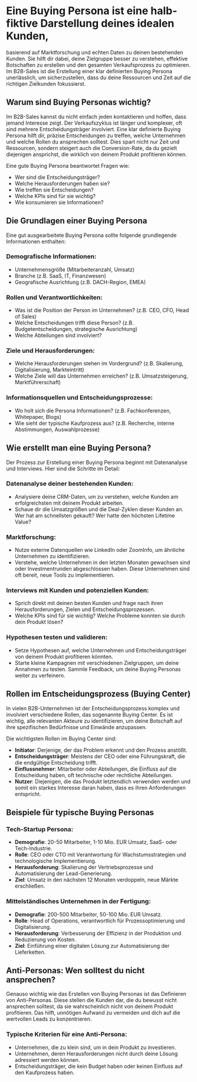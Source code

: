 # Eine Buying Persona ist eine halb-fiktive Darstellung deines idealen Kunden, 

basierend auf Marktforschung und echten Daten zu deinen bestehenden Kunden. Sie hilft dir dabei, deine Zielgruppe besser zu verstehen, effektive Botschaften zu erstellen und den gesamten Verkaufsprozess zu optimieren. Im B2B-Sales ist die Erstellung einer klar definierten Buying Persona unerlässlich, um sicherzustellen, dass du deine Ressourcen und Zeit auf die richtigen Zielkunden fokussierst.

## Warum sind Buying Personas wichtig?

Im B2B-Sales kannst du nicht einfach jeden kontaktieren und hoffen, dass jemand Interesse zeigt. Der Verkaufszyklus ist länger und komplexer, oft sind mehrere Entscheidungsträger involviert. Eine klar definierte Buying Persona hilft dir, präzise Entscheidungen zu treffen, welche Unternehmen und welche Rollen du ansprechen solltest. Dies spart nicht nur Zeit und Ressourcen, sondern steigert auch die Conversion-Rate, da du gezielt diejenigen ansprichst, die wirklich von deinem Produkt profitieren können.

Eine gute Buying Persona beantwortet Fragen wie:

- Wer sind die Entscheidungsträger?
- Welche Herausforderungen haben sie?
- Wie treffen sie Entscheidungen?
- Welche KPIs sind für sie wichtig?
- Wie konsumieren sie Informationen?

## Die Grundlagen einer Buying Persona

Eine gut ausgearbeitete Buying Persona sollte folgende grundlegende Informationen enthalten:

### Demografische Informationen:

- Unternehmensgröße (Mitarbeiteranzahl, Umsatz)
- Branche (z.B. SaaS, IT, Finanzwesen)
- Geografische Ausrichtung (z.B. DACH-Region, EMEA)

### Rollen und Verantwortlichkeiten:

- Was ist die Position der Person im Unternehmen? (z.B. CEO, CFO, Head of Sales)
- Welche Entscheidungen trifft diese Person? (z.B. Budgetentscheidungen, strategische Ausrichtung)
- Welche Abteilungen sind involviert?

### Ziele und Herausforderungen:

- Welche Herausforderungen stehen im Vordergrund? (z.B. Skalierung, Digitalisierung, Markteintritt)
- Welche Ziele will das Unternehmen erreichen? (z.B. Umsatzsteigerung, Marktführerschaft)

### Informationsquellen und Entscheidungsprozesse:

- Wo holt sich die Persona Informationen? (z.B. Fachkonferenzen, Whitepaper, Blogs)
- Wie sieht der typische Kaufprozess aus? (z.B. Recherche, interne Abstimmungen, Auswahlprozesse)

## Wie erstellt man eine Buying Persona?

Der Prozess zur Erstellung einer Buying Persona beginnt mit Datenanalyse und Interviews. Hier sind die Schritte im Detail:

### Datenanalyse deiner bestehenden Kunden:

- Analysiere deine CRM-Daten, um zu verstehen, welche Kunden am erfolgreichsten mit deinem Produkt arbeiten.
- Schaue dir die Umsatzgrößen und die Deal-Zyklen dieser Kunden an. Wer hat am schnellsten gekauft? Wer hatte den höchsten Lifetime Value?

### Marktforschung:

- Nutze externe Datenquellen wie LinkedIn oder ZoomInfo, um ähnliche Unternehmen zu identifizieren.
- Verstehe, welche Unternehmen in den letzten Monaten gewachsen sind oder Investmentrunden abgeschlossen haben. Diese Unternehmen sind oft bereit, neue Tools zu implementieren.

### Interviews mit Kunden und potenziellen Kunden:

- Sprich direkt mit deinen besten Kunden und frage nach ihren Herausforderungen, Zielen und Entscheidungsprozessen.
- Welche KPIs sind für sie wichtig? Welche Probleme konnten sie durch dein Produkt lösen?

### Hypothesen testen und validieren:

- Setze Hypothesen auf, welche Unternehmen und Entscheidungsträger von deinem Produkt profitieren könnten.
- Starte kleine Kampagnen mit verschiedenen Zielgruppen, um deine Annahmen zu testen. Sammle Feedback, um deine Buying Personas weiter zu verfeinern.

## Rollen im Entscheidungsprozess (Buying Center)

In vielen B2B-Unternehmen ist der Entscheidungsprozess komplex und involviert verschiedene Rollen, das sogenannte Buying Center. Es ist wichtig, alle relevanten Akteure zu identifizieren, um deine Botschaft auf ihre spezifischen Bedürfnisse und Einwände anzupassen.

Die wichtigsten Rollen im Buying Center sind:

- **Initiator**: Derjenige, der das Problem erkennt und den Prozess anstößt.
- **Entscheidungsträger**: Meistens der CEO oder eine Führungskraft, die die endgültige Entscheidung trifft.
- **Einflussnehmer**: Mitarbeiter oder Abteilungen, die Einfluss auf die Entscheidung haben, oft technische oder rechtliche Abteilungen.
- **Nutzer**: Diejenigen, die das Produkt letztendlich verwenden werden und somit ein starkes Interesse daran haben, dass es ihren Anforderungen entspricht.

## Beispiele für typische Buying Personas

### Tech-Startup Persona:

- **Demografie**: 20-50 Mitarbeiter, 1-10 Mio. EUR Umsatz, SaaS- oder Tech-Industrie.
- **Rolle**: CEO oder CTO mit Verantwortung für Wachstumsstrategien und technologische Implementierung.
- **Herausforderung**: Skalierung der Vertriebsprozesse und Automatisierung der Lead-Generierung.
- **Ziel**: Umsatz in den nächsten 12 Monaten verdoppeln, neue Märkte erschließen.

### Mittelständisches Unternehmen in der Fertigung:

- **Demografie**: 200-500 Mitarbeiter, 50-100 Mio. EUR Umsatz.
- **Rolle**: Head of Operations, verantwortlich für Prozessoptimierung und Digitalisierung.
- **Herausforderung**: Verbesserung der Effizienz in der Produktion und Reduzierung von Kosten.
- **Ziel**: Einführung einer digitalen Lösung zur Automatisierung der Lieferketten.

## Anti-Personas: Wen solltest du nicht ansprechen?

Genauso wichtig wie das Erstellen von Buying Personas ist das Definieren von Anti-Personas. Diese stellen die Kunden dar, die du bewusst nicht ansprechen solltest, da sie wahrscheinlich nicht von deinem Produkt profitieren. Das hilft, unnötigen Aufwand zu vermeiden und dich auf die wertvollen Leads zu konzentrieren.

### Typische Kriterien für eine Anti-Persona:

- Unternehmen, die zu klein sind, um in dein Produkt zu investieren.
- Unternehmen, deren Herausforderungen nicht durch deine Lösung adressiert werden können.
- Entscheidungsträger, die kein Budget haben oder keinen Einfluss auf den Kaufprozess haben.
